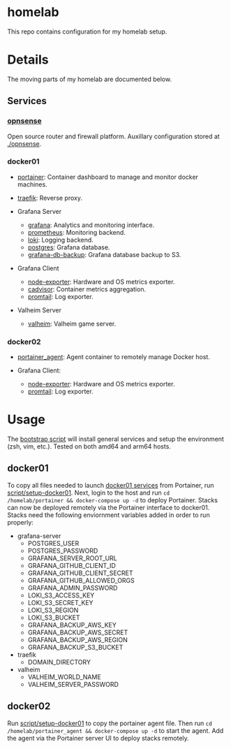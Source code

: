 # homelab

This repo contains configuration for my homelab setup.
 
# Details

The moving parts of my homelab are documented below.

## Services
### [opnsense](https://opnsense.org)

Open source router and firewall platform. Auxillary configuration stored at [./opnsense](opnsense).

### docker01

* [portainer](https://portainer.io): Container dashboard to manage and monitor docker machines.

* [traefik](https://traefik.io): Reverse proxy.

* Grafana Server
  * [grafana](https://grafana.com): Analytics and monitoring interface.
  * [prometheus](https://prometheus.io): Monitoring backend.
  * [loki](https://grafana.com/oss/loki/): Logging backend.
  * [postgres](https://postgresql.org): Grafana database.
  * [grafana-db-backup](https://hub.docker.com/repository/docker/ethanhassett/postgres-s3-backup): Grafana database backup to S3.

* Grafana Client
  * [node-exporter](https://github.com/prometheus/node_exporter): Hardware and OS metrics exporter.
  * [cadvisor](https://github.com/google/cadvisor): Container metrics aggregation.
  * [promtail](https://grafana.com/docs/loki/latest/clients/promtail/): Log exporter.

* Valheim Server
  * [valheim](https://hub.docker.com/r/lloesche/valheim-server): Valheim game server.

### docker02

* [portainer_agent](portainer/docker-compose.agent.yml): Agent container to remotely manage Docker host.

* Grafana Client:
  * [node-exporter](https://github.com/prometheus/node_exporter): Hardware and OS metrics exporter.
  * [promtail](https://grafana.com/docs/loki/latest/clients/promtail/): Log exporter.

# Usage

The [bootstrap script](script/bootstrap) will install general services and setup the environment (zsh, vim, etc.). Tested on both amd64 and arm64 hosts.

## docker01

To copy all files needed to launch [docker01 services](dockerfile.docker01.yml) from Portainer, run [script/setup-docker01](script/setup-docker01).
Next, login to the host and run `cd /homelab/portainer && docker-compose up -d` to deploy Portainer.
Stacks can now be deployed remotely via the Portainer interface to docker01. Stacks need the following enviornment variables added in order to run properly:
* grafana-server
  * POSTGRES_USER
  * POSTGRES_PASSWORD
  * GRAFANA_SERVER_ROOT_URL
  * GRAFANA_GITHUB_CLIENT_ID
  * GRAFANA_GITHUB_CLIENT_SECRET
  * GRAFANA_GITHUB_ALLOWED_ORGS
  * GRAFANA_ADMIN_PASSWORD
  * LOKI_S3_ACCESS_KEY
  * LOKI_S3_SECRET_KEY
  * LOKI_S3_REGION
  * LOKI_S3_BUCKET
  * GRAFANA_BACKUP_AWS_KEY
  * GRAFANA_BACKUP_AWS_SECRET
  * GRAFANA_BACKUP_AWS_REGION
  * GRAFANA_BACKUP_S3_BUCKET
* traefik
  * DOMAIN_DIRECTORY
* valheim
  * VALHEIM_WORLD_NAME
  * VALHEIM_SERVER_PASSWORD

## docker02

Run [script/setup-docker01](script/setup-docker01) to copy the portainer agent file. Then run `cd /homelab/portainer_agent && docker-compose up -d` to start the agent.
Add the agent via the Portainer server UI to deploy stacks remotely.